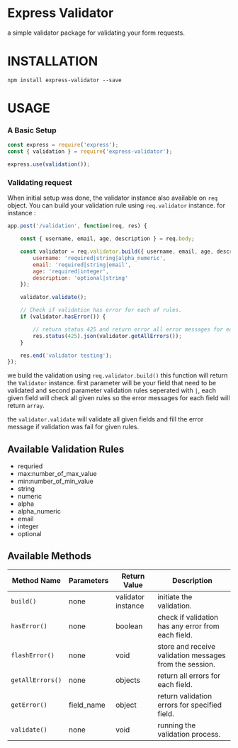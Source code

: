 # Express Validator
a simple validator package for validating your form requests.

# INSTALLATION
```npm install express-validator --save```

# USAGE

### A Basic Setup
```javascript
const express = require('express');
const { validation } = require('express-validator');

express.use(validation());
```

### Validating request
When initial setup was done, the validator instance also available on `req` object. You can build your validation rule using `req.validator` instance.
for instance :
```javascript
app.post('/validation', function(req, res) {

    const { username, email, age, description } = req.body;

    const validator = req.validator.build({ username, email, age, description }, {
        username: 'required|string|alpha_numeric',
        email: 'required|string|email',
        age: 'required|integer',
        description: 'optional|string'
    });

    validator.validate();

    // Check if validation has error for each of rules.
    if (validator.hasError()) {

        // return status 425 and return error all error messages for each rules and fields.
        res.status(425).json(validator.getAllErrors());
    }

    res.end('validator testing');
});
```
we build the validation using `req.validator.build()` this function will return the `Validator` instance. first parameter will be your field that need to be validated and second parameter validation rules seperated with `|`, each given field will check all given rules so the error messages for each field will return `array`.

the `validator.validate` will validate all given fields and fill the error message if validation was fail for given rules.

## Available Validation Rules
- requried
- max:number_of_max_value
- min:number_of_min_value
- string
- numeric
- alpha
- alpha_numeric
- email
- integer
- optional

## Available Methods
| Method Name | Parameters | Return Value | Description                                         |
|-------------|------------|--------------|--------------                                        |
| `build()`| none       | validator instance      | initiate the validation. |
| `hasError()`| none       | boolean      | check if validation has any error from each field.|
| `flashError()`| none       | void      | store and receive validation messages from the session.|
| `getAllErrors()`| none       | objects      | return all errors for each field.|
| `getError()`| field_name       | object      | return validation errors for specified field.|
| `validate()`| none       | void      | running the validation process.|